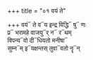 +++
title = "०१ वयं ते"

+++
वयं᳓ ते व᳓य इन्द्र विद्धि᳓ षु᳓ णः  
प्र᳓ भरामहे वाजयु᳓र् न᳓ र᳓थम्  
विपन्य᳓वो दी᳓धियतो मनीषा᳓  
सुम्न᳓म् इ᳓यक्षन्तस् तुवा᳓वतो नॄ᳓न्